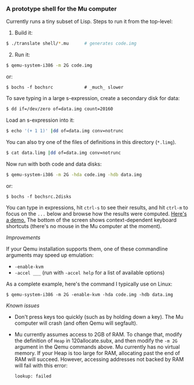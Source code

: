 ### A prototype shell for the Mu computer

Currently runs a tiny subset of Lisp. Steps to run it from the top-level:

1. Build it:
```sh
$ ./translate shell/*.mu      # generates code.img
```

2. Run it:
```sh
$ qemu-system-i386 -m 2G code.img
```
or:
```
$ bochs -f bochsrc            # _much_ slower
```

To save typing in a large s-expression, create a secondary disk for data:
```sh
$ dd if=/dev/zero of=data.img count=20160
```

Load an s-expression into it:
```sh
$ echo '(+ 1 1)' |dd of=data.img conv=notrunc
```

You can also try one of the files of definitions in this directory (`*.limg`).

```sh
$ cat data.limg |dd of=data.img conv=notrunc
```

Now run with both code and data disks:
```sh
$ qemu-system-i386 -m 2G -hda code.img -hdb data.img
```
or:
```
$ bochs -f bochsrc.2disks
```

You can type in expressions, hit `ctrl-s` to see their results, and hit
`ctrl-m` to focus on the `...` below and browse how the results were computed.
[Here's a demo.](https://archive.org/details/akkartik-2min-2021-02-24) The
bottom of the screen shows context-dependent keyboard shortcuts (there's no
mouse in the Mu computer at the moment).

*Improvements*

If your Qemu installation supports them, one of these commandline arguments
may speed up emulation:

- `-enable-kvm`
- `-accel ___` (run with `-accel help` for a list of available options)

As a complete example, here's the command I typically use on Linux:

```
$ qemu-system-i386 -m 2G -enable-kvm -hda code.img -hdb data.img
```

*Known issues*

* Don't press keys too quickly (such as by holding down a key). The Mu
  computer will crash (and often Qemu will segfault).

* Mu currently assumes access to 2GB of RAM. To change that, modify the
  definition of `Heap` in 120allocate.subx, and then modify the `-m 2G`
  argument in the Qemu commands above. Mu currently has no virtual
  memory. If your Heap is too large for RAM, allocating past the end of RAM
  will succeed. However, accessing addresses not backed by RAM will fail with
  this error:

  ```
  lookup: failed
  ```
